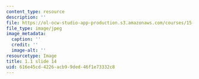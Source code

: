 ```yaml
---
content_type: resource
description: ''
file: https://ol-ocw-studio-app-production.s3.amazonaws.com/courses/15-s21-nuts-and-bolts-of-business-plans-january-iap-2014/616e45cd4226acb99ded46f1e73332c8_Slide14.JPG
file_type: image/jpeg
image_metadata:
  caption: ''
  credit: ''
  image-alt: ''
resourcetype: Image
title: 1.1 slide 14
uid: 616e45cd-4226-acb9-9ded-46f1e73332c8
---
```

